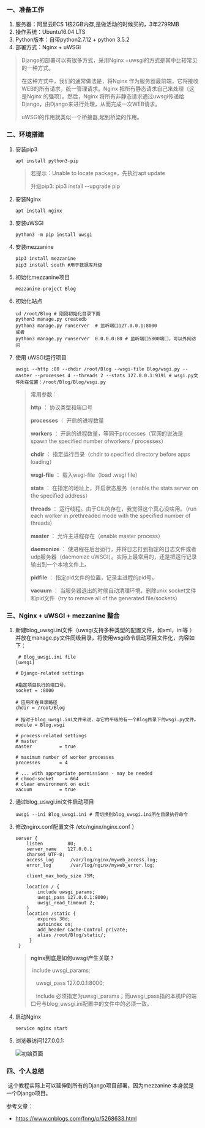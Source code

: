 ### 一、准备工作

1. 服务器：阿里云ECS 1核2GB内存,是做活动的时候买的，3年279RMB
2. 操作系统：Ubuntu16.04 LTS
3. Python版本：自带python2.7.12  + python 3.5.2
4. 部署方式：Nginx + uWSGI

> Django的部署可以有很多方式，采用Nginx +uwsgi的方式是其中比较常见的一种方式。
>
> 在这种方式中，我们的通常做法是，将Nginx 作为服务器最前端，它将接收WEB的所有请求，统一管理请求。Nginx 把所有静态请求自己来处理（这是Nginx 的强项）。然后，Nginx 将所有非静态请求通过uwsgi传递给Django，由Django来进行处理，从而完成一次WEB请求。
>
> uWSGI的作用就类似一个桥接器,起到桥梁的作用。

### 二、环境搭建

1. 安装pip3

   ```
   apt install python3-pip
   ```

   >若提示：Unable to locate package，先执行apt update
   >
   >升级pip3: pip3 install --upgrade pip

2. 安装Nginx

   ```
   apt install nginx
   ```

3. 安装uWSGI

   ```
   python3 -m pip install uwsgi
   ```

4. 安装mezzanine

   ```
   pip3 install mezzanine
   pip3 install south #用于数据库升级
   ```

5. 初始化mezzanine项目

   ```
   mezzanine-project Blog
   ```

6. 初始化站点

   ```
   cd /root/Blog # 刚刚初始化目录下面
   python3 manage.py createdb
   python3 manage.py runserver  # 监听端口127.0.0.1:8000
   或者
   python3 manage.py runserver  0.0.0.0:80 # 监听端口5800端口，可以外网访问
   ```

7. 使用 uWSGI运行项目 

   ```
   uwsgi --http :80 --chdir /root/Blog --wsgi-file Blog/wsgi.py --master --processes 4 --threads 2 --stats 127.0.0.1:9191 # wsgi.py文件所在位置：/root/Blog/Blog/wsgi.py
   ```

   >常用参数：
   >
   >**http** ： 协议类型和端口号
   >
   >**processes** ： 开启的进程数量
   >
   >**workers** ： 开启的进程数量，等同于processes（官网的说法是spawn the specified number ofworkers / processes）
   >
   >**chdir** ： 指定运行目录（chdir to specified directory before apps loading）
   >
   >**wsgi-file** ： 载入wsgi-file（load .wsgi file）
   >
   >**stats** ： 在指定的地址上，开启状态服务（enable the stats server on the specified address）
   >
   >**threads** ： 运行线程。由于GIL的存在，我觉得这个真心没啥用。（run each worker in prethreaded mode with the specified number of threads）
   >
   >**master** ： 允许主进程存在（enable master process）
   >
   >**daemonize** ： 使进程在后台运行，并将日志打到指定的日志文件或者udp服务器（daemonize uWSGI）。实际上最常用的，还是把运行记录输出到一个本地文件上。
   >
   >**pidfile** ： 指定pid文件的位置，记录主进程的pid号。
   >
   >**vacuum** ： 当服务器退出的时候自动清理环境，删除unix socket文件和pid文件（try to remove all of the generated file/sockets）

### 三、Nginx + uWSGI + mezzanine 整合

1. 新建blog_uwsgi.ini文件（uwsgi支持多种类型的配置文件，如xml，ini等 ）并放在manage.py文件同级目录，将使用wsgi命令启动项目文件化，内容如下：

   ```
    # Blog_uwsgi.ini file
   [uwsgi]
   
   # Django-related settings
   
   #指定项目执行的端口号。
   socket = :8000
   
   # 应用所在目录路径
   chdir = /root/Blog
   
   # 指对于blog_uwsgi.ini文件来说，与它的平级的有一个Blog目录下的wsgi.py文件。
   module = Blog.wsgi
   
   # process-related settings
   # master
   master          = true
   
   # maximum number of worker processes
   processes       = 4
   
   # ... with appropriate permissions - may be needed
   # chmod-socket    = 664
   # clear environment on exit
   vacuum          = true
   ```

2. 通过blog_uswgi.ini文件启动项目

   ```
   uwsgi --ini Blog_uwsgi.ini # 需切换到blog_uwsgi.ini所在目录执行命令
   ```

3. 修改nginx.conf配置文件 /etc/nginx/nginx.conf ）

   ```
   server {
       listen         80; 
       server_name    127.0.0.1 
       charset UTF-8;
       access_log      /var/log/nginx/myweb_access.log;
       error_log       /var/log/nginx/myweb_error.log;
   
       client_max_body_size 75M;
   
       location / { 
           include uwsgi_params;
           uwsgi_pass 127.0.0.1:8000;
           uwsgi_read_timeout 2;
       }   
       location /static {
           expires 30d;
           autoindex on; 
           add_header Cache-Control private;
           alias /root/Blog/static/;
        }
    }
   ```

   >**nginx到底是如何uwsgi产生关联 ?**　
   >
   >​    include uwsgi_params;
   >
   >　uwsgi_pass 127.0.0.1:8000;
   >
   >　include 必须指定为uwsgi_params；而uwsgi_pass指的本机IP的端口号与blog_uwsgi.ini配置中的文件中的必须一致。

4. 启动Nginx

   ```
   service nginx start
   ```

5. 浏览器访问127.0.0.1:

   ![初始页面](C:\Users\ADMINI~1\AppData\Local\Temp\1526111611804.png)

### 四、个人总结

​	这个教程实际上可以延伸到所有的Django项目部署，因为mezzanine 本身就是一个Django项目。









参考文章：

- https://www.cnblogs.com/fnng/p/5268633.html